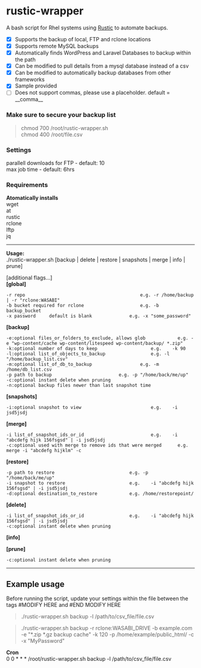 # rustic-wrapper
A bash script for Rhel systems using [Rustic](https://github.com/rustic-rs/rustic) to automate backups.
- [x] Supports the backup of local, FTP and rclone locations
- [x] Supports remote MySQL backups
- [x] Automatically finds WordPress and Laravel Databases to backup within the path
- [x] Can be modified to pull details from a mysql database instead of a csv
- [x] Can be modified to automatically backup databases from other frameworks
- [x] Sample provided
- [ ] Does not support commas, please use a placeholder. default = \_\_comma__

### Make sure to secure your backup list
> chmod 700 /root/rustic-wrapper.sh\
> chmod 400 /root/file.csv

### Settings
parallell downloads for FTP - default: 10\
max job time - default: 6hrs

### Requirements
**Atomatically installs**\
wget\
at\
rustic\
rclone\
lftp\
jq
_______________

**Usage:**\
./rustic-wrapper.sh [backup | delete | restore | snapshots | merge | info | prune]

  [additional flags...]\
  **[global]**
  ```
  -r repo					                        e.g. -r /home/backup | -r "rclone:WASABI"
  -b bucket	required for rclone		                e.g. -b backup_bucket
  -x password     default is blank				e.g. -x "some_password"
  ```
  
  **[backup]**
  ```
  -e:optional files_or_folders_to_exclude, allows glob            e.g. -e "wp-content/cache wp-content/litespeed wp-content/backup/ *.zip"
  -k:optional number of days to keep			        e.g.	-k 90
  -l:optional list_of_objects_to_backup			        e.g. -l "/home/backup_list.csv"
  -m:optional list_of_db_to_backup			        e.g. -m /home/db_list.csv
  -p path to backup					        e.g. -p "/home/back/me/up"
  -c:optional instant delete when pruning
  -n:optional backup files newer than last snapshot time
  ```
  
  **[snapshots]**
  ```
  -i:optional snapshot to view			                e.g.	-i jsd5jsdj
  ```
  
  
  **[merge]**
  ```
  -i list_of_snapshot_ids_or_id			                e.g.	-i "abcdefg hijk 156fsgsd" | -i jsd5jsdj
  -c:optional used with merge to remove ids that were merged      e.g. merge -i "abcdefg hijklm" -c
  ```
  
  **[restore]**
  ```
  -p path to restore                            e.g. -p "/home/back/me/up"
  -i snapshot to restore                        e.g.	-i "abcdefg hijk 156fsgsd" | -i jsd5jsdj
  -d:optional destination_to_restore            e.g. /home/restorepoint/
  ```
  
  **[delete]**
  ```
  -i list_of_snapshot_ids_or_id			        e.g.	-i "abcdefg hijk 156fsgsd" | -i jsd5jsdj
  -c:optional instant delete when pruning
  ```
  
  **[info]**
  
  **[prune]**
  ```
  -c:optional instant delete when pruning
  ```

_______________

## Example usage
Before running the script, update your settings within the file between the tags #MODIFY HERE and #END MODIFY HERE
> ./rustic-wrapper.sh backup -l /path/to/csv_file/file.csv

> ./rustic-wrapper.sh backup -r rclone:WASABI_DRIVE -b example.com -e "*.zip *.gz backup cache" -k 120 -p /home/example/public_html/ -c -x "MyPassword"


**Cron**\
0 0 * * * /root/rustic-wrapper.sh backup -l /path/to/csv_file/file.csv
